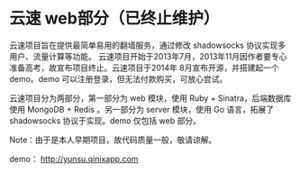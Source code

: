 # 云速 web部分（已终止维护）

云速项目旨在提供最简单易用的翻墙服务，通过修改 shadowsocks 协议实现多用户、流量计算等功能。
云速项目开始于2013年7月，2013年11月因作者要专心准备高考，故宣布项目终止。云速项目于2014年
8月宣布开源，并搭建起一个 demo。demo 可以注册登录，但无法付款购买，可放心尝试。

云速项目分为两部分，第一部分为 web 模块，使用 Ruby + Sinatra，后端数据库使用 MongoDB + Redis
。另一部分为 server 模块，使用 Go 语言，拓展了 shadowsocks 协议于实现。demo 仅包括 web 部分。

Note：由于是本人早期项目，故代码质量一般，敬请谅解。

demo： <http://yunsu.qinixapp.com>

